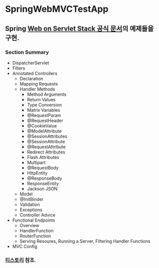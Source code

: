 # SpringWebMVCTestApp
## Spring [Web on Servlet Stack 공식 문서](https://docs.spring.io/spring-framework/reference/web.html)의 예제들을 구현.
### Section Summary
- DispatcherServlet
- Filters
- Annotated Controllers
  - Declaration
  - Mapping Requests
  - Handler Methods
    - Method Arguments
    - Return Values
    - Type Conversion
    - Matrix Variables
    - @RequestParam
    - @RequestHeader
    - @CookieValue
    - @ModelAttribute
    - @SessionAttributes
    - @SessionAttribute
    - @RequestAttribute
    - Redirect Attributes
    - Flash Attributes
    - Multipart
    - @RequestBody
    - HttpEntity
    - @ResponseBody
    - ResponseEntity
    - Jackson JSON
  - Model
  - @InitBinder
  - Validation
  - Exceptions
  - Controller Advice
- Functional Endpoints
  - Overview
  - HandlerFunction
  - RouterFunction
  - Serving Resoures, Running a Server, Filtering Handler Functions
- MVC Config

### [티스토리](https://sundaland.tistory.com/377) 참조.
